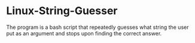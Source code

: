 # Linux-String-Guesser
The program is a bash script that repeatedly guesses what string the user put as an argument and stops upon finding the correct answer.
